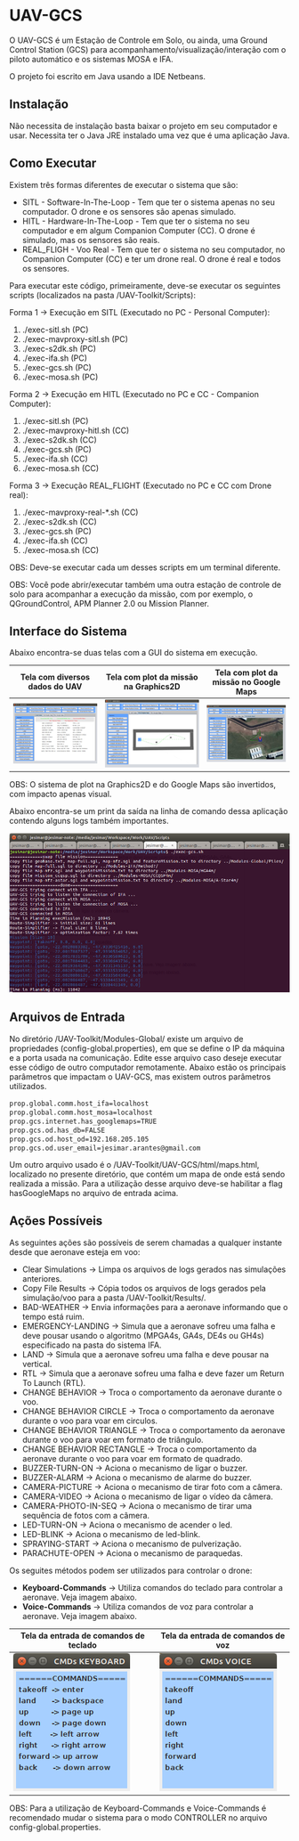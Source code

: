# UAV-GCS

O UAV-GCS é um Estação de Controle em Solo, ou ainda, uma Ground Control Station (GCS) para acompanhamento/visualização/interação com o piloto automático e os sistemas MOSA e IFA.

O projeto foi escrito em Java usando a IDE Netbeans.

## Instalação

Não necessita de instalação basta baixar o projeto em seu computador e usar. 
Necessita ter o Java JRE instalado uma vez que é uma aplicação Java.

## Como Executar

Existem três formas diferentes de executar o sistema que são: 

* SITL - Software-In-The-Loop - Tem que ter o sistema apenas no seu computador. O drone e os sensores são apenas simulado.
* HITL - Hardware-In-The-Loop - Tem que ter o sistema no seu computador e em algum Companion Computer (CC). O drone é simulado, mas os sensores são reais.
* REAL_FLIGH - Voo Real - Tem que ter o sistema no seu computador, no Companion Computer (CC) e ter um drone real. O drone é real e todos os sensores.

Para executar este código, primeiramente, deve-se executar os seguintes scripts (localizados na pasta /UAV-Toolkit/Scripts):

Forma 1 -> Execução em SITL (Executado no PC - Personal Computer):

1. ./exec-sitl.sh                  (PC)
2. ./exec-mavproxy-sitl.sh         (PC)
3. ./exec-s2dk.sh                  (PC)
4. ./exec-ifa.sh                   (PC)
5. ./exec-gcs.sh                   (PC)
6. ./exec-mosa.sh                  (PC)

Forma 2 -> Execução em HITL (Executado no PC e CC - Companion Computer):

1. ./exec-sitl.sh                  (PC)
2. ./exec-mavproxy-hitl.sh         (CC)
3. ./exec-s2dk.sh                  (CC)
4. ./exec-gcs.sh                   (PC)
5. ./exec-ifa.sh                   (CC)
6. ./exec-mosa.sh                  (CC)

Forma 3 -> Execução REAL_FLIGHT (Executado no PC e CC com Drone real):

1. ./exec-mavproxy-real-*.sh       (CC)
2. ./exec-s2dk.sh                  (CC)
3. ./exec-gcs.sh                   (PC)
4. ./exec-ifa.sh                   (CC)
5. ./exec-mosa.sh                  (CC)

OBS: Deve-se executar cada um desses scripts em um terminal diferente.

OBS: Você pode abrir/executar também uma outra estação de controle de solo para acompanhar a execução da missão, com por exemplo, o QGroundControl, APM Planner 2.0 ou Mission Planner.

## Interface do Sistema

Abaixo encontra-se duas telas com a GUI do sistema em execução.

| Tela com diversos dados do UAV       | Tela com plot da missão na Graphics2D | Tela com plot da missão no Google Maps |
|--------------------------------------|---------------------------------------|----------------------------------------|
| ![](../Figures/uav-gcs1.png)         | ![](../Figures/uav-gcs2.png)          | ![](../Figures/uav-gcs3.png)           |

OBS: O sistema de plot na Graphics2D e do Google Maps são invertidos, com impacto apenas visual.

Abaixo encontra-se um print da saída na linha de comando dessa aplicação contendo alguns logs também importantes.

![](../Figures/uav-gcs0.png)

## Arquivos de Entrada

No diretório /UAV-Toolkit/Modules-Global/ existe um arquivo de propriedades (config-global.properties), em que se define o IP da máquina e a porta usada na comunicação.
Edite esse arquivo caso deseje executar esse código de outro computador remotamente. Abaixo estão os principais parâmetros que impactam o UAV-GCS, mas existem outros parâmetros utilizados.

```
prop.global.comm.host_ifa=localhost
prop.global.comm.host_mosa=localhost
prop.gcs.internet.has_googlemaps=TRUE
prop.gcs.od.has_db=FALSE
prop.gcs.od.host_od=192.168.205.105
prop.gcs.od.user_email=jesimar.arantes@gmail.com
```

Um outro arquivo usado é o /UAV-Toolkit/UAV-GCS/html/maps.html, localizado no presente diretório, que contém um mapa de onde está sendo realizada a missão. 
Para a utilização desse arquivo deve-se habilitar a flag hasGoogleMaps no arquivo de entrada acima.

## Ações Possíveis

As seguintes ações são possíveis de serem chamadas a qualquer instante desde que aeronave esteja em voo:

* Clear Simulations -> Limpa os arquivos de logs gerados nas simulações anteriores.
* Copy File Results -> Cópia todos os arquivos de logs gerados pela simulação/voo para a pasta /UAV-Toolkit/Results/.
* BAD-WEATHER -> Envia informações para a aeronave informando que o tempo está ruim.
* EMERGENCY-LANDING -> Simula que a aeronave sofreu uma falha e deve pousar usando o algoritmo (MPGA4s, GA4s, DE4s ou GH4s) especificado na pasta do sistema IFA.
* LAND -> Simula que a aeronave sofreu uma falha e deve pousar na vertical.
* RTL -> Simula que a aeronave sofreu uma falha e deve fazer um Return To Launch (RTL).
* CHANGE BEHAVIOR -> Troca o comportamento da aeronave durante o voo.
* CHANGE BEHAVIOR CIRCLE -> Troca o comportamento da aeronave durante o voo para voar em circulos.
* CHANGE BEHAVIOR TRIANGLE -> Troca o comportamento da aeronave durante o voo para voar em formato de triângulo.
* CHANGE BEHAVIOR RECTANGLE -> Troca o comportamento da aeronave durante o voo para voar em formato de quadrado.
* BUZZER-TURN-ON -> Aciona o mecanismo de ligar o buzzer.
* BUZZER-ALARM -> Aciona o mecanismo de alarme do buzzer.
* CAMERA-PICTURE -> Aciona o mecanismo de tirar foto com a câmera.
* CAMERA-VIDEO -> Aciona o mecanismo de ligar o vídeo da câmera.
* CAMERA-PHOTO-IN-SEQ -> Aciona o mecanismo de tirar uma sequência de fotos com a câmera.
* LED-TURN-ON -> Aciona o mecanismo de acender o led.
* LED-BLINK -> Aciona o mecanismo de led-blink.
* SPRAYING-START -> Aciona o mecanismo de pulverização.
* PARACHUTE-OPEN -> Aciona o mecanismo de paraquedas.

Os seguites métodos podem ser utilizados para controlar o drone:

* **Keyboard-Commands** -> Utiliza comandos do teclado para controlar a aeronave. Veja imagem abaixo.
* **Voice-Commands** -> Utiliza comandos de voz para controlar a aeronave. Veja imagem abaixo.

| Tela da entrada de comandos de teclado | Tela da entrada de comandos de voz  |
|----------------------------------------|-------------------------------------|
| ![](../Figures/keyboard-commands.png)  |  ![](../Figures/voice-commands.png) |


OBS: Para a utilização de Keyboard-Commands e Voice-Commands é recomendado mudar o sistema para o modo CONTROLLER no arquivo config-global.properties.
